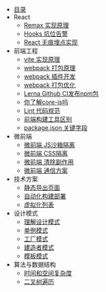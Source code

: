 <!-- docs/_sidebar.md -->

- [目录](/ '目录')
- React
    - [Remax 实现原理](react/remax.md 'Remax实现原理')
    - [Hooks 坑位告警](react/hooks.md 'Hooks 坑位告警')
    - [React 无痕埋点实现](react/track.md 'React无痕埋点实现')
- 前端工程
    - [vite 实现原理](engineering/vite.md 'webpack 实现原理')
    - [webpack 打包原理](engineering/webpack/about.md 'webpack 打包原理')
    - [webpack 插件开发](engineering/webpack/plugin.md 'webpack 插件开发')
    - [webpack 打包优化](engineering/webpack/speed.md 'webpack 打包优化')
    - [Lerna Github CI发布npm包](engineering/lerna.md 'Lerna Github CI发布npm包')
    - [你了解core-js吗](engineering/corejs.md '你了解core-js吗')
    - [Lint 代码规范](engineering/lint.md '工程化之代码规范')
    - [前端构建工具区别](engineering/build.md '前端构建工具区别')
    - [package.json 关键字段](engineering/package.md 'package.json关键字段')
- 微前端
    - [微前端 JS沙箱隔离](micro/jsSanbox.md '微前端 JS沙箱隔离')
    - [微前端 CSS隔离](micro/cssSandbox.md '微前端 CSS隔离')
    - [微前端 清除副作用](micro/effect.md '微前端 清除副作用')
    - [微前端 通信方案](micro/globalState.md '微前端 通信方案')
- 技术方案
    - [静态导出页面](case/page-build.md '静态导出页面')
    - [自动化构建部署](case/auto-build.md '自动化构建部署')
    - [虚拟化列表](case/diff-list.md '虚拟化列表')
- 设计模式
    - [理解设计模式](design/concept.md '理解设计模式')
    - [单例模式](design/singleton.md '单例模式')
    - [工厂模式](design/factory.md '工厂模式')
    - [建造者模式](design/builder.md '建造者模式')
    - [模板模式](design/template.md '模板模式')
- 算法与数据结构
    - [时间和空间复杂度](algorithm/about.md '时间和空间复杂度')
    - [二叉树遍历](algorithm/binaryTree.md '二叉树遍历')
    
